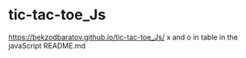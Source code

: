 # tic-tac-toe_Js
https://bekzodbaratov.github.io/tic-tac-toe_Js/
x and o in table in the javaScript README.md
